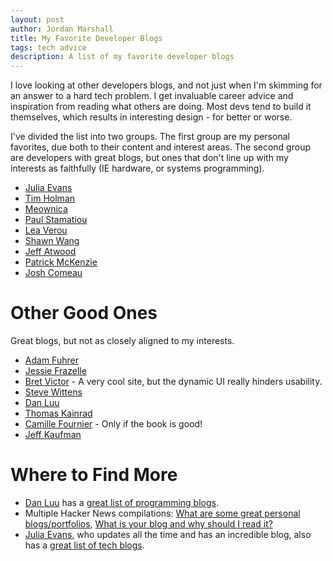 ```yaml
---
layout: post
author: Jordan Marshall
title: My Favorite Developer Blogs
tags: tech advice
description: A list of my favorite developer blogs
---
```


I love looking at other developers blogs, and not just when I'm skimming for an answer to a hard tech problem.  I get invaluable career advice and inspiration from reading what others are doing.  Most devs tend to build it themselves, which results in interesting design - for better or worse.

I've divided the list into two groups.  The first group are my personal favorites, due both to their content and interest areas.  The second group
are developers with great blogs, but ones that don't line up with my interests as faithfully (IE hardware, or systems programming).

* [Julia Evans](https://jvns.ca/)
* [Tim Holman](http://tholman.com/)
* [Meownica](https://meowni.ca/about/)
* [Paul Stamatiou](https://paulstamatiou.com/about/)
* [Lea Verou](https://lea.verou.me/)
* [Shawn Wang](https://www.swyx.io/about/)
* [Jeff Atwood](https://blog.codinghorror.com/)
* [Patrick McKenzie](https://www.kalzumeus.com/)
* [Josh Comeau](https://www.joshwcomeau.com/)

# Other Good Ones

Great blogs, but not as closely aligned to my interests.

* [Adam Fuhrer](https://adamfuhrer.com/)
* [Jessie Frazelle](https://blog.jessfraz.com/)
* [Bret Victor](http://worrydream.com/) - A very cool site, but the dynamic UI really hinders usability.
* [Steve Wittens](https://acko.net/)
* [Dan Luu](https://danluu.com/)
* [Thomas Kainrad](https://tkainrad.dev/)
* [Camille Fournier](https://www.elidedbranches.com/) - Only if the book is good!
* [Jeff Kaufman](https://www.jefftk.com/)

# Where to Find More

* [Dan Luu](https://danluu.com/) has a [great list of programming blogs](https://danluu.com/programming-blogs/).
* Multiple Hacker News compilations: [What are some great personal blogs/portfolios](https://news.ycombinator.com/item?id=19114037), [What is your blog and why should I read it?](https://news.ycombinator.com/item?id=22800136) 
* [Julia Evans](https://jvns.ca/), who updates all the time and has an incredible blog, also has a [great list of tech blogs](https://jvns.ca/blogroll/).
